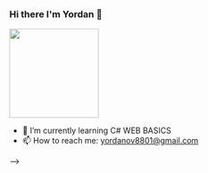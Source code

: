 ### Hi there I'm Yordan 👋 







<img height="160em" src="https://github-readme-stats-eight-theta.vercel.app/api/top-langs/?username=yordanov1&layout=compact&langs_count=8&hide=java,r&theme=react "/>



- 🌱 I’m currently learning C# WEB BASICS
- 📫 How to reach me: yordanov8801@gmail.com

-->






